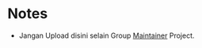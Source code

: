 # Notes
 * Jangan Upload disini selain Group [Maintainer](kesenian/tree/master/maintainer/MAINTAINER.md) Project.  
